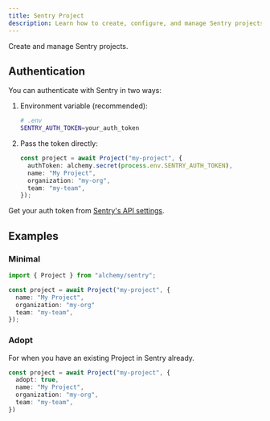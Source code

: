 ```yaml
---
title: Sentry Project
description: Learn how to create, configure, and manage Sentry projects using Alchemy.
---
```



Create and manage Sentry projects.

## Authentication

You can authenticate with Sentry in two ways:

1. Environment variable (recommended):
   ```bash
   # .env
   SENTRY_AUTH_TOKEN=your_auth_token
   ```

2. Pass the token directly:
   ```typescript
   const project = await Project("my-project", {
     authToken: alchemy.secret(process.env.SENTRY_AUTH_TOKEN),
     name: "My Project",
     organization: "my-org",
     team: "my-team",
   });
   ```

Get your auth token from [Sentry's API settings](https://sentry.io/settings/account/api/auth-tokens/).

## Examples 

### Minimal

```typescript
import { Project } from "alchemy/sentry";

const project = await Project("my-project", {
  name: "My Project",
  organization: "my-org"
  team: "my-team",
});
```

### Adopt

For when you have an existing Project in Sentry already.

```ts
const project = await Project("my-project", {
  adopt: true,
  name: "My Project",
  organization: "my-org",
  team: "my-team",
})
